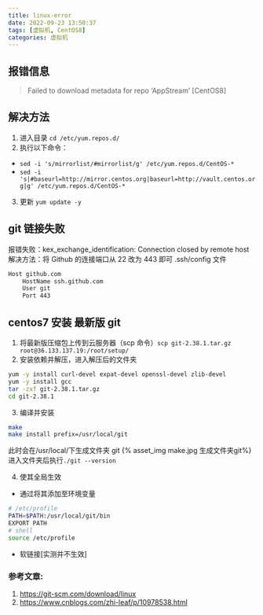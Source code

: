 ```yaml
---
title: linux-error
date: 2022-09-23 13:50:37
tags: [虚拟机, CentOS8]
categories: 虚拟机
---
```


## 报错信息

> Failed to download metadata for repo ‘AppStream’ [CentOS8]

## 解决方法

1. 进入目录 `cd /etc/yum.repos.d/`
2. 执行以下命令：

- `sed -i 's/mirrorlist/#mirrorlist/g' /etc/yum.repos.d/CentOS-*`
- `sed -i 's|#baseurl=http://mirror.centos.org|baseurl=http://vault.centos.org|g' /etc/yum.repos.d/CentOS-*`

3. 更新 `yum update -y`

## git 链接失败

报错失败：kex_exchange_identification: Connection closed by remote host
解决方法：将 Github 的连接端口从 22 改为 443 即可
.ssh/config 文件

```bash
Host github.com
    HostName ssh.github.com
    User git
    Port 443
```

## centos7 安装 最新版 git

1. 将最新版压缩包上传到云服务器（scp 命令）`scp git-2.38.1.tar.gz root@36.133.137.19:/root/setup/`
2. 安装依赖并解压，进入解压后的文件夹

```bash
yum -y install curl-devel expat-devel openssl-devel zlib-devel
yum -y install gcc
tar -zxf git-2.38.1.tar.gz
cd git-2.38.1
```

3. 编译并安装

```bash
make
make install prefix=/usr/local/git
```

此时会在/usr/local/下生成文件夹 git
{% asset_img make.jpg 生成文件夹git%}
进入文件夹后执行`./git --version`

4. 使其全局生效

- 通过将其添加至环境变量

```bash
# /etc/profile
PATH=$PATH:/usr/local/git/bin
EXPORT PATH
# shell
source /etc/profile
```

- 软链接[实测并不生效]

### 参考文章:

1. https://git-scm.com/download/linux
2. https://www.cnblogs.com/zhi-leaf/p/10978538.html
